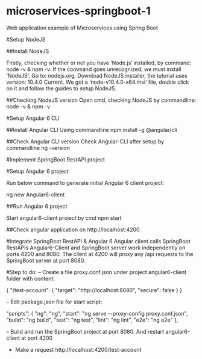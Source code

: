 # microservices-springboot-1
Web application example of Microservices using Spring Boot

#Setup NodeJS

##Install NodeJS

Firstly, checking whether or not you have ‘Node.js‘ installed, by command: node -v & npm -v. If the command goes unrecognized, we must install ‘NodeJS‘.
Go to: nodejs.org. Download NodeJS installer, the tutorial uses version: 10.4.0 Current. We got a ‘node-v10.4.0-x64.msi‘ file, double click on it and follow the guides to setup NodeJS.

##Checking NodeJS version
Open cmd, checking NodeJS by commandline: node -v & npm -v

#Setup Angular 6 CLI

##Install Angular CLI
Using commandline npm install -g @angular/cli

##Check Angular CLI version
Check Angular-CLI after setup by commandline ng -version

#Implement SpringBoot RestAPI project

#Setup Angular 6 project

Run below command to generate initial Angular 6 client project:

ng new Angular6-client

##Run Angular 6 project

Start angular6-client project by cmd npm start

##Check angular application on http://localhost:4200

#Integrate SpringBoot RestAPI & Angular 6
Angular client calls SpringBoot RestAPIs
Angular6-Client and SpringBoot server work independently on ports 4200 and 8080.
The client at 4200 will proxy any /api requests to the SpringBoot server at port 8080.

#Step to do:
– Create a file proxy.conf.json under project angular6-client folder with content:

{
	"/test-account": {
		"target": "http://localhost:8080",
		"secure": false
	}
}

– Edit package.json file for start script:


"scripts": {
    "ng": "ng",
    "start": "ng serve --proxy-config proxy.conf.json",
    "build": "ng build",
    "test": "ng test",
    "lint": "ng lint",
    "e2e": "ng e2e"
},

– Build and run the SpringBoot project at port 8080. And restart angular6-client at port 4200
- Make a request http://localhost:4200/test-account